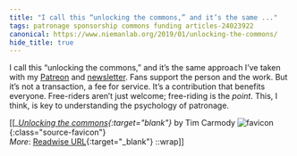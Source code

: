 ```yaml
---
title: "I call this “unlocking the commons,” and it’s the same ..."
tags: patronage sponsorship commons funding articles-24023922
canonical: https://www.niemanlab.org/2019/01/unlocking-the-commons/
hide_title: true
---
```


I call this “unlocking the commons,” and it’s the same approach I’ve taken with my [Patreon](https://www.patreon.com/tcarmody) and [newsletter](https://www.tinyletter.com/tcarmody). Fans support the person and the work. But it’s not a transaction, a fee for service. It’s a contribution that benefits everyone. Free-riders aren’t just welcome; free-riding is the *point*. This, I think, is key to understanding the psychology of patronage.


[[<cite>_[Unlocking the commons](https://www.niemanlab.org/2019/01/unlocking-the-commons/){:target="_blank"}_</cite> by Tim Carmody ![favicon](https://s2.googleusercontent.com/s2/favicons?domain=www.niemanlab.org){:class="source-favicon"}<br>
_More_: [Readwise URL](https://readwise.io/open/469759692){:target="_blank"}
::wrap]]